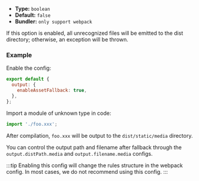 - **Type:** `boolean`
- **Default:** `false`
- **Bundler:** `only support webpack`

If this option is enabled, all unrecognized files will be emitted to the dist directory; otherwise, an exception will be thrown.

### Example

Enable the config:

```js
export default {
  output: {
    enableAssetFallback: true,
  },
};
```

Import a module of unknown type in code:

```js
import './foo.xxx';
```

After compilation, `foo.xxx` will be output to the `dist/static/media` directory.

You can control the output path and filename after fallback through the `output.distPath.media` and `output.filename.media` configs.

:::tip
Enabling this config will change the rules structure in the webpack config. In most cases, we do not recommend using this config.
:::
